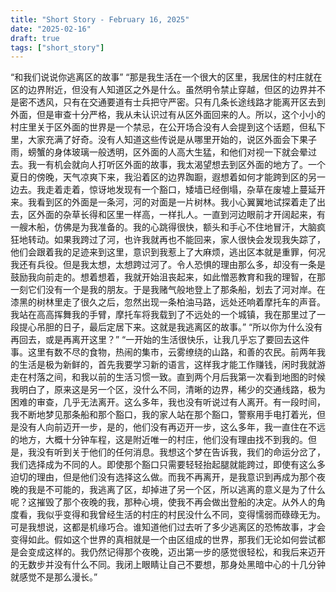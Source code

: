 ```yaml
---
title: "Short Story - February 16, 2025"
date: "2025-02-16"
draft: true
tags: ["short_story"]
---
```

“和我们说说你逃离区的故事”
“那是我生活在一个很大的区里，我居住的村庄就在区的边界附近，但没有人知道区之外是什么。虽然明令禁止穿越，但区的边界并不是密不透风，只有在交通要道有士兵把守严密。只有几条长途线路才能离开区去到外面，但是审查十分严格，我从未认识过有从区外面回来的人。所以，这个小小的村庄里关于区外面的世界是一个禁忌，在公开场合没有人会提到这个话题，但私下里，大家充满了好奇。没有人知道这些传说是从哪里开始的，说区外面会下果子雨，螃蟹的身体玻璃一般透明，区外面的人高大生猛，和他们对视一下就会晕过去。我一有机会就向人打听区外面的故事，我太渴望想去到区外面的地方了。一个夏日的傍晚，天气凉爽下来，我沿着区的边界踟蹰，遐想着如何才能跨到区的另一边去。我走着走着，惊讶地发现有一个豁口，矮墙已经倒塌，杂草在废墟上蔓延开来。我看到区的外面是一条河，河的对面是一片树林。我小心翼翼地试探着走了出去，区外面的杂草长得和区里一样高，一样扎人。一直到河边眼前才开阔起来，有一艘木船，仿佛是为我准备的。我的心跳得很快，额头和手心不住地冒汗，大脑疯狂地转动。如果我跨过了河，也许我就再也不能回来，家人很快会发现我失踪了，他们会跟着我的足迹来到这里，意识到我惹上了大麻烦，逃出区本就是重罪，何况我还有兵役。但是我太想，太想跨过河了。令人恐惧的理由那么多，却没有一条是鼓励我向前走的。想着想着，我就开始沮丧起来，如此憎恶教育和我的理智，在那一刻它们没有一个是我的朋友。于是我赌气般地登上了那条船，划去了河对岸。在漆黑的树林里走了很久之后，忽然出现一条柏油马路，远处还响着摩托车的声音。我站在高高挥舞我的手臂，摩托车将我载到了不远处的一个城镇，我在那里过了一段提心吊胆的日子，最后定居下来。这就是我逃离区的故事。”
“所以你为什么没有再回去，或是再离开这里？”
“一开始的生活很快乐，让我几乎忘了要回去这件事。这里有数不尽的食物，热闹的集市，云雾缭绕的山路，和善的农民。前两年我的生活是极为新鲜的，首先我要学习新的语言，这样我才能工作赚钱，闲时我就游走在村落之间，和我以前的生活习惯一致。直到两个月后我第一次看到地图的时候我明白了，原来这是另一个区，没什么不同，清晰的边界，稀少的交通线路，极为困难的审查，几乎无法离开。这么多年，我也没有听说过有人离开。有一段时间，我不断地梦见那条船和那个豁口，我的家人站在那个豁口，警察用手电打着光，但是没有人向前迈开一步，是的，他们没有再迈开一步，这么多年，我一直住在不远的地方，大概十分钟车程，这是附近唯一的村庄，他们没有理由找不到我的。但是，我没有听到关于他们的任何消息。我想这个梦在告诉我，我们的命运分岔了，我们选择成为不同的人。即使那个豁口只需要轻轻抬起腿就能跨过，即使有这么多迫切的理由，但是他们没有选择这么做。而我不再离开，是我意识到再成为那个夜晚的我是不可能的，我逃离了区，却掉进了另一个区，所以逃离的意义是为了什么呢？这摧毁了那个夜晚的我，那种心境，使我不再会做出登船的决定。从外人的角度看，我似乎变得和我曾经生活的村庄的村民没什么不同，变得懦弱而碌碌无为。可是我想说，这都是机缘巧合。谁知道他们过去听了多少逃离区的恐怖故事，才会变得如此。假如这个世界的真相就是一个由区组成的世界，那我们无论如何尝试都是会变成这样的。我仍然记得那个夜晚，迈出第一步的感觉很轻松，和我后来迈开的无数步并没有什么不同。我闭上眼睛让自己不要想，那身处黑暗中心的十几分钟就感觉不是那么漫长。”